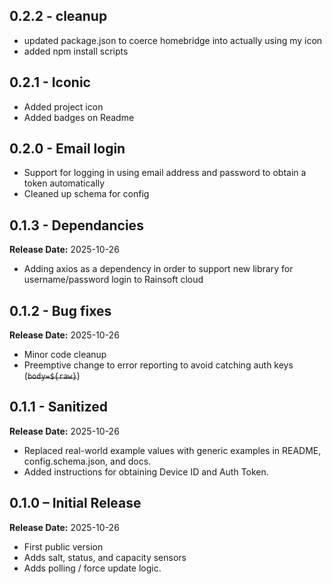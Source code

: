 ## 0.2.2 - cleanup
- updated package.json to coerce homebridge into actually using my icon
- added npm install scripts

## 0.2.1 - Iconic
- Added project icon
- Added badges on Readme

## 0.2.0 - Email login
- Support for logging in using email address and password to obtain a token automatically
- Cleaned up schema for config

## 0.1.3 - Dependancies
**Release Date:** 2025-10-26
- Adding axios as a dependency in order to support new library for username/password login to Rainsoft cloud

## 0.1.2 - Bug fixes
**Release Date:** 2025-10-26
- Minor code cleanup
- Preemptive change to error reporting to avoid catching auth keys (~~```body=${raw}```~~)

## 0.1.1 - Sanitized
**Release Date:** 2025-10-26
- Replaced real-world example values with generic examples in README, config.schema.json, and docs.
- Added instructions for obtaining Device ID and Auth Token.

## 0.1.0 – Initial Release  
**Release Date:** 2025-10-26
- First public version
- Adds salt, status, and capacity sensors
- Adds polling / force update logic.
